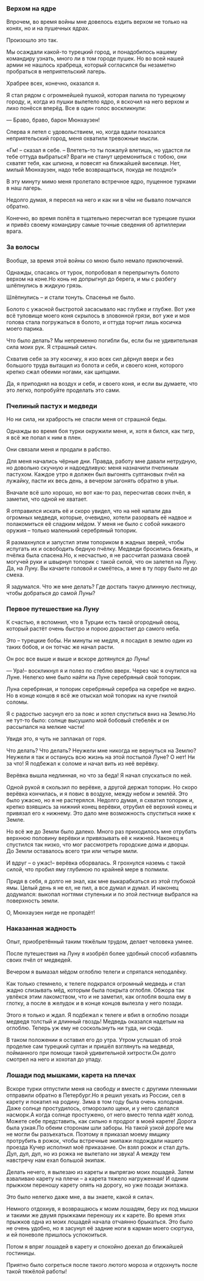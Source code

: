### Верхом на ядре

Впрочем, во время войны мне довелось ездить верхом не только на конях, но и на пушечных ядрах.

Произошло это так.

Мы осаждали какой-то турецкий город, и понадобилось нашему командиру узнать, много ли в том городе пушек.
Но во всей нашей армии не нашлось храбреца, который согласился бы незаметно пробраться в неприятельский лагерь.

Храбрее всех, конечно, оказался я.

Я стал рядом с огромнейшей пушкой, которая палила по турецкому городу, и, когда из пушки вылетело ядро, я вскочил на него верхом и лихо понёсся вперёд.
Все в один голос воскликнули:

— Браво, браво, барон Мюнхаузен!

Сперва я летел с удовольствием, но, когда вдали показался неприятельский город, меня охватили тревожные мысли.

«Гм! – сказал я себе. – Влететь-то ты пожалуй влетишь, но удастся ли тебе оттуда выбраться?
Враги не станут церемониться с тобою, они схватят тебя, как шпиона, и повесят на ближайшей виселице.
Нет, милый Мюнхаузен, надо тебе возвращаться, покуда не поздно!»

В эту минуту мимо меня пролетало встречное ядро, пущенное турками в наш лагерь.

Недолго думая, я пересел на него и как ни в чём не бывало помчался обратно.

Конечно, во время полёта я тщательно пересчитал все турецкие пушки и привёз своему командиру самые точные сведения об артиллерии врага.

### За волосы

Вообще, за время этой войны со мною было немало приключений.

Однажды, спасаясь от турок, попробовал я перепрыгнуть болото верхом на коне.Но конь не допрыгнул до берега, и мы с разбегу шлёпнулись в жидкую грязь.

Шлёпнулись – и стали тонуть.
Спасенья не было.

Болото с ужасной быстротой засасывало нас глубже и глубже.
Вот уже всё туловище моего коня скрылось в зловонной грязи, вот уже и моя голова стала погружаться в болото, и оттуда торчит лишь косичка моего парика.

Что было делать?
Мы непременно погибли бы, если бы не удивительная сила моих рук.
Я страшный силач.

Схватив себя за эту косичку, я изо всех сил дёрнул вверх и без большого труда вытащил из болота и себя, и своего коня, которого крепко сжал обеими ногами, как щипцами.

Да, я приподнял на воздух и себя, и своего коня, и если вы думаете, что это легко, попробуйте проделать это сами.

### Пчелиный пастух и медведи

Но ни сила, ни храбрость не спасли меня от страшной беды.

Однажды во время боя турки окружили меня, и, хотя я бился, как тигр, я всё же попал к ним в плен.

Они связали меня и продали в рабство.

Для меня начались чёрные дни.
Правда, работу мне давали нетрудную, но довольно скучную и надоедливую: меня назначили пчелиным пастухом.
Каждое утро я должен был выгонять султановых пчёл на лужайку, пасти их весь день, а вечером загонять обратно в ульи.

Вначале всё шло хорошо, но вот как-то раз, пересчитав своих пчёл, я заметил, что одной не хватает.

Я отправился искать её и скоро увидел, что на неё напали два огромных медведя, которые, очевидно, хотели разорвать её надвое и полакомиться её сладким мёдом.
У меня не было с собой никакого оружия – только маленький серебряный топорик.

Я размахнулся и запустил этим топориком в жадных зверей, чтобы испугать их и освободить бедную пчёлку.
Медведи бросились бежать, и пчёлка была спасена.Но, к несчастью, я не рассчитал размаха своей могучей руки и швырнул топорик с такой силой, что он залетел на Луну.
Да, на Луну.
Вы качаете головой и смеётесь, а мне в ту пору было не до смеха.

Я задумался.
Что же мне делать?
Где достать такую длинную лестницу, чтобы добраться до самой Луны?

### Первое путешествие на Луну

К счастью, я вспомнил, что в Турции есть такой огородный овощ, который растёт очень быстро и порою дорастает до самого неба.

Это – турецкие бобы.
Ни минуты не медля, я посадил в землю один из таких бобов, и он тотчас же начал расти.

Он рос все выше и выше и вскоре дотянулся до Луны!

— Ура!– воскликнул я и полез по стеблю вверх.
Через час я очутился на Луне.
Нелегко мне было найти на Луне серебряный свой топорик.

Луна серебряная, и топорик серебряный серебра на серебре не видно.
Но в конце концов я всё же отыскал мой топорик на куче гнилой соломы.

Я с радостью засунул его за пояс и хотел спуститься вниз на Землю.Но не тут-то было: солнце высушило мой бобовый стебелёк и он рассыпался на мелкие части!

Увидя это, я чуть не заплакал от горя.

Что делать?
Что делать?
Неужели мне никогда не вернуться на Землю?
Неужели я так и останусь всю жизнь на этой постылой Луне?
О нет!
Ни за что!
Я подбежал к соломе и начал вить из неё верёвку.

Верёвка вышла недлинная, но что за беда!
Я начал спускаться по ней.

Одной рукой я скользил по верёвке, а другой держал топорик.
Но скоро верёвка кончилась, и я повис в воздухе, между небом и землёй.
Это было ужасно, но я не растерялся.
Недолго думая, я схватил топорик и, крепко взявшись за нижний конец верёвки, отрубил её верхний конец и привязал его к нижнему.
Это дало мне возможность спуститься ниже к Земле.

Но всё же до Земли было далеко.
Много раз приходилось мне отрубать верхнюю половину верёвки и привязывать её к нижней.
Наконец я спустился так низко, что мог рассмотреть городские дома и дворцы.
До Земли оставалось всего три или четыре мили.

И вдруг – о ужас!– верёвка оборвалась.
Я грохнулся наземь с такой силой, что пробил яму глубиною по крайней мере в полмили.

Придя в себя, я долго не знал, как мне выкарабкаться из этой глубокой ямы.
Целый день я не ел, не пил, а все думал и думал.
И наконец додумался: выкопал ногтями ступеньки и по этой лестнице выбрался на поверхность земли.

О, Мюнхаузен нигде не пропадёт!

### Наказанная жадность

Опыт, приобретённый таким тяжёлым трудом, делает человека умнее.

После путешествия на Луну я изобрёл более удобный способ избавлять своих пчёл от медведей.

Вечером я вымазал мёдом оглоблю телеги и спрятался неподалёку.

Как только стемнело, к телеге подкрался огромный медведь и стал жадно слизывать мёд, которым была покрыта оглобля.
Обжора так увлёкся этим лакомством, что и не заметил, как оглобля вошла ему в глотку, а после в желудок и в конце концов вылезла у него позади.

Этого я только и ждал.
Я подбежал к телеге и вбил в оглоблю позади медведя толстый и длинный гвоздь! Медведь оказался надетым на оглоблю.
Теперь уж ему не соскользнуть ни туда, ни сюда.

В таком положении я оставил его до утра.
Утром услышал об этой проделке сам турецкий султан и пришёл взглянуть на медведя, пойманного при помощи такой удивительной хитрости.Он долго смотрел на него и хохотал до упаду.

### Лошади под мышками, карета на плечах

Вскоре турки отпустили меня на свободу и вместе с другими пленными отправили обратно в Петербург.Но я решил уехать из России, сел в карету и покатил на родину.
Зима в том году была очень холодная. Даже солнце простудилось, отморозило щеки, и у него сделался насморк.А когда солнце простужено, от него вместо тепла идёт холод.
Можете себе представить, как сильно я продрог в моей карете!
Дорога была узкая.По обеим сторонам шли заборы.
На такой узкой дороге мы не могли бы разъехаться.
Поэтому я приказал моему ямщику протрубить в рожок, чтобы встречные экипажи подождали нашего проезда
Кучер исполнил моё приказание.
Он взял рожок и стал дуть.
Дул, дул, дул, но из рожка не вылетало ни звука!
А между тем навстречу нам ехал большой экипаж.

Делать нечего, я вылезаю из кареты и выпрягаю моих лошадей.
Затем взваливаю карету на плечи – а карета тяжело нагруженная!
И одним прыжком переношу карету опять на дорогу, но уже позади экипажа.

Это было нелегко даже мне, а вы знаете, какой я силач.

Немного отдохнув, я возвращаюсь к моим лошадям, беру их под мышки и такими же двумя прыжками переношу их к карете.
Во время этих прыжков одна из моих лошадей начала отчаянно брыкаться.
Это было не очень удобно, но я засунул её задние ноги в карман моего сюртука, и ей поневоле пришлось успокоиться.

Потом я впряг лошадей в карету и спокойно доехал до ближайшей гостиницы.

Приятно было согреться после такого лютого мороза и отдохнуть после такой тяжёлой работы!
